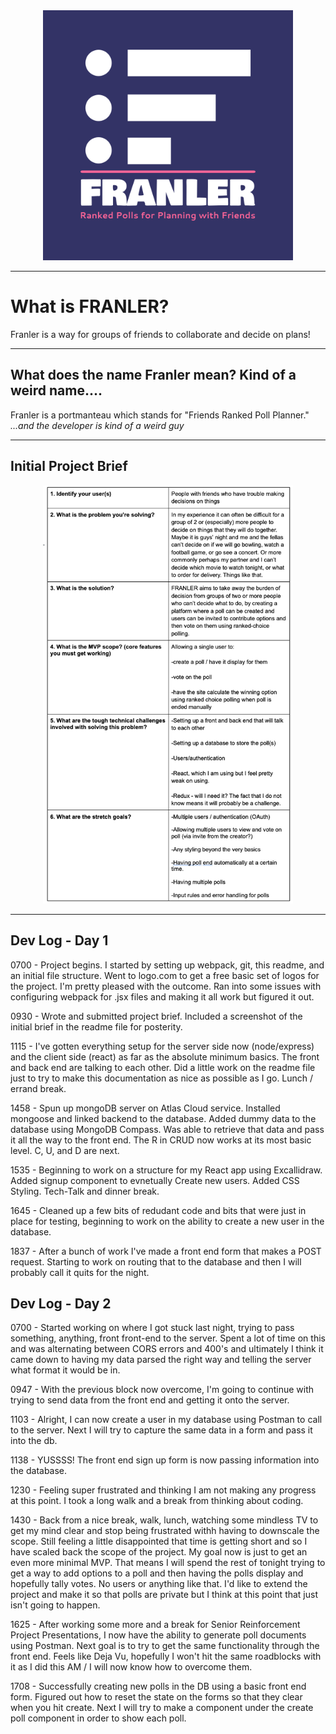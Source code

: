 <div align="center">
  <img src="https://raw.githubusercontent.com/jbhowat/franler/main/franler/assets/logo-color.png" alt="FRANLER" style="width:400px;"/>
</div>

---

# What is FRANLER?
Franler is a way for groups of friends to collaborate and decide on plans!

---
## What does the name Franler mean? Kind of a weird name....
Franler is a portmanteau which stands for "Friends Ranked Poll Planner." *...and the developer is kind of a weird guy*

---

## Initial Project Brief

<div align="center">
  <img src="https://raw.githubusercontent.com/jbhowat/franler/main/franler/assets/FRANLER%20-%20Initial%20Project%20Brief.png" alt="project brief table" style="width:400px;"/>
</div>

---

## Dev Log - Day 1

0700 - Project begins. I started by setting up webpack, git, this readme, and an initial file structure. Went to logo.com to get a free basic set of logos for the project. I'm pretty pleased with the outcome. Ran into some issues with configuring webpack for .jsx files and making it all work but figured it out.

0930 - Wrote and submitted project brief. Included a screenshot of the initial brief in the readme file for posterity.  

1115 - I've gotten everything setup for the server side now (node/express) and the client side (react) as far as the absolute minimum basics. The front and back end are talking to each other. Did a little work on the readme file just to try to make this documentation as nice as possible as I go. Lunch / errand break. 

1458 - Spun up mongoDB server on Atlas Cloud service. Installed mongoose and linked backend to the database. Added dummy data to the database using MongoDB Compass. Was able to retrieve that data and pass it all the way to the front end. The R in CRUD now works at its most basic level. C, U, and D are next.

1535 - Beginning to work on a structure for my React app using Excallidraw. Added signup component to evnetually Create new users. Added CSS Styling. Tech-Talk and dinner break.

1645 - Cleaned up a few bits of redudant code and bits that were just in place for testing, beginning to work on the ability to create a new user in the database.

1837 - After a bunch of work I've made a front end form that makes a POST request. Starting to work on routing that to the database and then I will probably call it quits for the night. 

## Dev Log - Day 2

0700 - Started working on where I got stuck last night, trying to pass something, anything, front front-end to the server. Spent a lot of time on this and was alternating between CORS errors and 400's and ultimately I think it came down to having my data parsed the right way and telling the server what format it would be in. 

0947 - With the previous block now overcome, I'm going to continue with trying to send data from the front end and getting it onto the server. 

1103 - Alright, I can now create a user in my database using Postman to call to the server. Next I will try to capture the same data in a form and pass it into the db.

1138 - YUSSSS! The front end sign up form is now passing information into the database.

1230 - Feeling super frustrated and thinking I am not making any progress at this point. I took a long walk and a break from thinking about coding. 

1430 - Back from a nice break, walk, lunch, watching some mindless TV to get my mind clear and stop being frustrated withh having to downscale the scope. Still feeling a little disappointed that time is getting short and so I have scaled back the scope of the project. My goal now is just to get an even more minimal MVP. That means I will spend the rest of tonight trying to get a way to add options to a poll and then having the polls display and hopefully tally votes. No users or anything like that. I'd like to extend the project and make it so that polls are private but I think at this point that just isn't going to happen.

1625 - After working some more and a break for Senior Reinforcement Project Presentations, I now have the ability to generate poll documents using Postman. Next goal is to try to get the same functionality through the front end. Feels like Deja Vu, hopefully I won't hit the same roadblocks with it as I did this AM / I will now know how to overcome them.

1708 - Successfully creating new polls in the DB using a basic front end form. Figured out how to reset the state on the forms so that they clear when you hit create. Next I will try to make a component under the create poll component in order to show each poll. 
